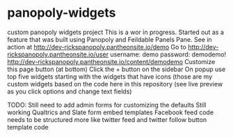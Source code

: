 # panopoly-widgets
custom panopoly widgets project
This is a wor in progress. Started out as a feature that was built using Panopoly and Feildable Panels Pane.
See in action at http://dev-rickspanopoly.pantheonsite.io/demo
Go to http://dev-rickspanopoly.pantheonsite.io/user
username: demo
password: demodemo!
http://dev-rickspanopoly.pantheonsite.io/content/demodemo
Customize this page button (at bottom)
Click the + button on the sidebar
On popup use top five widgets starting with the widgets that have icons (those are my 
  custom widgets based on the code here in this repository (see live preview as you click options and change text fields)

TODO:
Still need to add admin forms for customizing the defaults
Still working Qualtrics and Slate form embed templates
Facebook feed code needs to be structured more like twitter feed and twitter follow button template code
